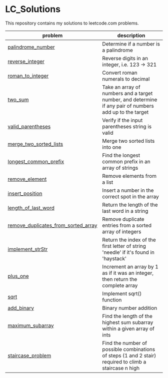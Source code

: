 # LC_Solutions
This repository contains my solutions to leetcode.com problems.

|problem|description|
|---|---|
|[palindrome_number](solutions/palindrome_number.py)|Determine if a number is a palindrome|
|[reverse_integer](solutions/reverse_integer.py)|Reverse digits in an integer, i.e. 123 -> 321|
|[roman_to_integer](solutions/roman_to_integer.py)|Convert roman numerals to decimal|
|[two_sum](solutions/two_sum.py)|Take an array of numbers and a target number, and determine if any pair of numbers add up to the target|
|[valid_parentheses](solutions/valid_parentheses.py)|Verify if the input parentheses string is valid|
|[merge_two_sorted_lists](solutions/merge_two_sorted_lists.py)|Merge two sorted lists into one|
|[longest_common_prefix](solutions/longest_common_prefix.py)|Find the longest common prefix in an array of strings|
|[remove_element](solutions/remove_element.py)|Remove elements from a list|
|[insert_position](solutions/insert_position.py)|Insert a number in the correct spot in the array|
|[length_of_last_word](solutions/length_of_last_word.py)|Return the length of the last word in a string|
|[remove_duplicates_from_sorted_array](solutions/remove_duplicates_from_sorted_array.py)|Remove duplicate entries from a sorted array of integers|
|[implement_strStr](solutions/implement_strstr.py)|Return the index of the first letter of string 'needle' if it's found in 'haystack'|
|[plus_one](solutions/plus_one.py)|Increment an array by 1 as if it was an integer, then return the complete array|
|[sqrt](solutions/sqrt.py)|Implement sqrt() function|
|[add_binary](solutions/add_binary.py)|Binary number addition|
|[maximum_subarray](solutions/maximum_subarray.py)|Find the length of the highest sum subarray within a given array of ints|
|[staircase_problem](solutions/staircase_problem.py)|Find the number of possible combinations of steps (1 and 2 stair) required to climb a staircase n high|
